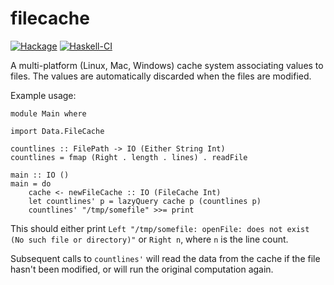 # filecache

[![Hackage](https://img.shields.io/hackage/v/filecache.svg?style=flat)](https://hackage.haskell.org/package/filecache)
[![Haskell-CI](https://github.com/bartavelle/filecache/actions/workflows/haskell-ci.yml/badge.svg)](https://github.com/bartavelle/filecache/actions/workflows/haskell-ci.yml)

A multi-platform (Linux, Mac, Windows) cache system associating values to files. The values are automatically discarded when the files are modified.

Example usage:

```
module Main where

import Data.FileCache

countlines :: FilePath -> IO (Either String Int)
countlines = fmap (Right . length . lines) . readFile

main :: IO ()
main = do
    cache <- newFileCache :: IO (FileCache Int)
    let countlines' p = lazyQuery cache p (countlines p)
    countlines' "/tmp/somefile" >>= print
```

This should either print `Left "/tmp/somefile: openFile: does not exist (No such file or directory)"` or `Right n`, where `n` is the line count.

Subsequent calls to `countlines'` will read the data from the cache if the file hasn't been modified, or will run the original computation again.

